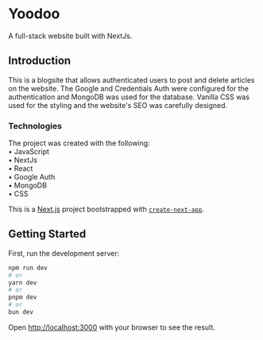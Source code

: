 # Yoodoo
 A full-stack website built with NextJs.

## Introduction
This is a blogsite that allows authenticated users to post and delete articles on the website. The Google and Credentials Auth were configured for the authentication and MongoDB was used for the database. Vanilla CSS was used for the styling and the website's SEO  was carefully designed.

### Technologies
The project was created with the following:
<br/>
    • JavaScript <br/>
    • NextJs <br/>
    • React <br/>
    • Google Auth <br/>
    • MongoDB <br/>
    • CSS <br/>


This is a [Next.js](https://nextjs.org/) project bootstrapped with [`create-next-app`](https://github.com/vercel/next.js/tree/canary/packages/create-next-app).

## Getting Started

First, run the development server:

```bash
npm run dev
# or
yarn dev
# or
pnpm dev
# or
bun dev
```

Open [http://localhost:3000](http://localhost:3000) with your browser to see the result.